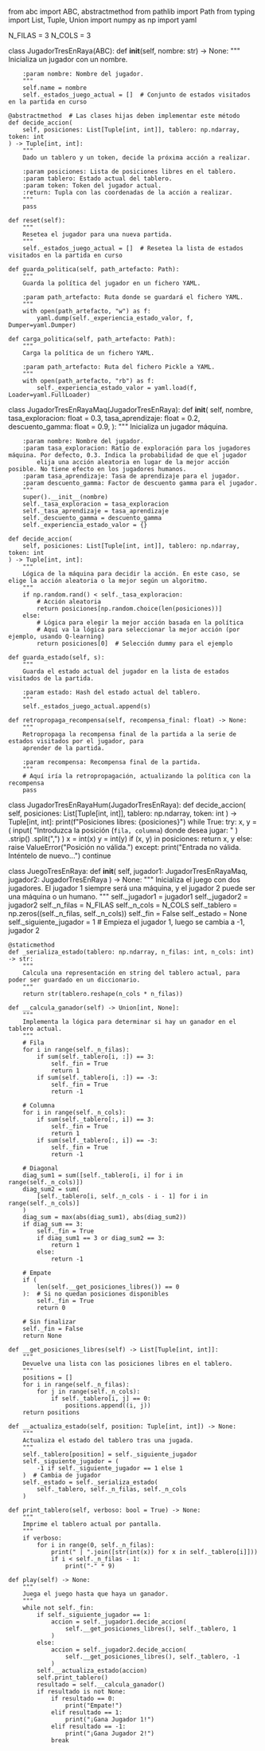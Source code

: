 from abc import ABC, abstractmethod
from pathlib import Path
from typing import List, Tuple, Union
import numpy as np
import yaml

N_FILAS = 3
N_COLS = 3

class JugadorTresEnRaya(ABC):
    def __init__(self, nombre: str) -> None:
        """
        Inicializa un jugador con un nombre.

        :param nombre: Nombre del jugador.
        """
        self.name = nombre
        self._estados_juego_actual = []  # Conjunto de estados visitados en la partida en curso

    @abstractmethod  # Las clases hijas deben implementar este método
    def decide_accion(
        self, posiciones: List[Tuple[int, int]], tablero: np.ndarray, token: int
    ) -> Tuple[int, int]:
        """
        Dado un tablero y un token, decide la próxima acción a realizar.

        :param posiciones: Lista de posiciones libres en el tablero.
        :param tablero: Estado actual del tablero.
        :param token: Token del jugador actual.
        :return: Tupla con las coordenadas de la acción a realizar.
        """
        pass

    def reset(self):
        """
        Resetea el jugador para una nueva partida.
        """
        self._estados_juego_actual = []  # Resetea la lista de estados visitados en la partida en curso

    def guarda_politica(self, path_artefacto: Path):
        """
        Guarda la política del jugador en un fichero YAML.

        :param path_artefacto: Ruta donde se guardará el fichero YAML.
        """
        with open(path_artefacto, "w") as f:
            yaml.dump(self._experiencia_estado_valor, f, Dumper=yaml.Dumper)

    def carga_politica(self, path_artefacto: Path):
        """
        Carga la política de un fichero YAML.

        :param path_artefacto: Ruta del fichero Pickle a YAML.
        """
        with open(path_artefacto, "rb") as f:
            self._experiencia_estado_valor = yaml.load(f, Loader=yaml.FullLoader)


class JugadorTresEnRayaMaq(JugadorTresEnRaya):
    def __init__(
        self,
        nombre,
        tasa_exploracion: float = 0.3,
        tasa_aprendizaje: float = 0.2,
        descuento_gamma: float = 0.9,
    ):
        """
        Inicializa un jugador máquina.

        :param nombre: Nombre del jugador.
        :param tasa_exploracion: Ratio de exploración para los jugadores máquina. Por defecto, 0.3. Indica la probabilidad de que el jugador
            elija una acción aleatoria en lugar de la mejor acción posible. No tiene efecto en los jugadores humanos.
        :param tasa_aprendizaje: Tasa de aprendizaje para el jugador.
        :param descuento_gamma: Factor de descuento gamma para el jugador.
        """
        super().__init__(nombre)
        self._tasa_exploracion = tasa_exploracion
        self._tasa_aprendizaje = tasa_aprendizaje
        self._descuento_gamma = descuento_gamma
        self._experiencia_estado_valor = {}

    def decide_accion(
        self, posiciones: List[Tuple[int, int]], tablero: np.ndarray, token: int
    ) -> Tuple[int, int]:
        """
        Lógica de la máquina para decidir la acción. En este caso, se elige la acción aleatoria o la mejor según un algoritmo.
        """
        if np.random.rand() < self._tasa_exploracion:
            # Acción aleatoria
            return posiciones[np.random.choice(len(posiciones))]
        else:
            # Lógica para elegir la mejor acción basada en la política
            # Aquí va la lógica para seleccionar la mejor acción (por ejemplo, usando Q-learning)
            return posiciones[0]  # Selección dummy para el ejemplo

    def guarda_estado(self, s):
        """
        Guarda el estado actual del jugador en la lista de estados visitados de la partida.

        :param estado: Hash del estado actual del tablero.
        """
        self._estados_juego_actual.append(s)

    def retropropaga_recompensa(self, recompensa_final: float) -> None:
        """
        Retropropaga la recompensa final de la partida a la serie de estados visitados por el jugador, para
        aprender de la partida.

        :param recompensa: Recompensa final de la partida.
        """
        # Aquí iría la retropropagación, actualizando la política con la recompensa
        pass


class JugadorTresEnRayaHum(JugadorTresEnRaya):
    def decide_accion(
        self, posiciones: List[Tuple[int, int]], tablero: np.ndarray, token: int
    ) -> Tuple[int, int]:
        print(f"Posiciones libres: {posiciones}")
        while True:
            try:
                x, y = (
                    input(
                        "Introduzca la posición (`fila, columna`) donde desea jugar: "
                    )
                    .strip()
                    .split(",")
                )
                x = int(x)
                y = int(y)
                if (x, y) in posiciones:
                    return x, y
                else:
                    raise ValueError("Posición no válida.")
            except:
                print("Entrada no válida. Inténtelo de nuevo...")
                continue


class JuegoTresEnRaya:
    def __init__(
        self, jugador1: JugadorTresEnRayaMaq, jugador2: JugadorTresEnRaya
    ) -> None:
        """
        Inicializa el juego con dos jugadores. El jugador 1 siempre será una máquina, y el jugador 2 puede ser
        una máquina o un humano.
        """
        self._jugador1 = jugador1
        self._jugador2 = jugador2
        self._n_filas = N_FILAS
        self._n_cols = N_COLS
        self._tablero = np.zeros((self._n_filas, self._n_cols))
        self._fin = False
        self._estado = None
        self._siguiente_jugador = 1  # Empieza el jugador 1, luego se cambia a -1, jugador 2

    @staticmethod
    def _serializa_estado(tablero: np.ndarray, n_filas: int, n_cols: int) -> str:
        """
        Calcula una representación en string del tablero actual, para poder ser guardado en un diccionario.
        """
        return str(tablero.reshape(n_cols * n_filas))

    def __calcula_ganador(self) -> Union[int, None]:
        """
        Implementa la lógica para determinar si hay un ganador en el tablero actual.
        """
        # Fila
        for i in range(self._n_filas):
            if sum(self._tablero[i, :]) == 3:
                self._fin = True
                return 1
            if sum(self._tablero[i, :]) == -3:
                self._fin = True
                return -1

        # Columna
        for i in range(self._n_cols):
            if sum(self._tablero[:, i]) == 3:
                self._fin = True
                return 1
            if sum(self._tablero[:, i]) == -3:
                self._fin = True
                return -1

        # Diagonal
        diag_sum1 = sum([self._tablero[i, i] for i in range(self._n_cols)])
        diag_sum2 = sum(
            [self._tablero[i, self._n_cols - i - 1] for i in range(self._n_cols)]
        )
        diag_sum = max(abs(diag_sum1), abs(diag_sum2))
        if diag_sum == 3:
            self._fin = True
            if diag_sum1 == 3 or diag_sum2 == 3:
                return 1
            else:
                return -1

        # Empate
        if (
            len(self.__get_posiciones_libres()) == 0
        ):  # Si no quedan posiciones disponibles
            self._fin = True
            return 0

        # Sin finalizar
        self._fin = False
        return None

    def __get_posiciones_libres(self) -> List[Tuple[int, int]]:
        """
        Devuelve una lista con las posiciones libres en el tablero.
        """
        positions = []
        for i in range(self._n_filas):
            for j in range(self._n_cols):
                if self._tablero[i, j] == 0:
                    positions.append((i, j))
        return positions

    def __actualiza_estado(self, position: Tuple[int, int]) -> None:
        """
        Actualiza el estado del tablero tras una jugada.
        """
        self._tablero[position] = self._siguiente_jugador
        self._siguiente_jugador = (
            -1 if self._siguiente_jugador == 1 else 1
        )  # Cambia de jugador
        self._estado = self._serializa_estado(
            self._tablero, self._n_filas, self._n_cols
        )

    def print_tablero(self, verboso: bool = True) -> None:
        """
        Imprime el tablero actual por pantalla.
        """
        if verboso:
            for i in range(0, self._n_filas):
                print(" | ".join([str(int(x)) for x in self._tablero[i]]))
                if i < self._n_filas - 1:
                    print("-" * 9)

    def play(self) -> None:
        """
        Juega el juego hasta que haya un ganador.
        """
        while not self._fin:
            if self._siguiente_jugador == 1:
                accion = self._jugador1.decide_accion(
                    self.__get_posiciones_libres(), self._tablero, 1
                )
            else:
                accion = self._jugador2.decide_accion(
                    self.__get_posiciones_libres(), self._tablero, -1
                )
            self.__actualiza_estado(accion)
            self.print_tablero()
            resultado = self.__calcula_ganador()
            if resultado is not None:
                if resultado == 0:
                    print("Empate!")
                elif resultado == 1:
                    print("¡Gana Jugador 1!")
                elif resultado == -1:
                    print("¡Gana Jugador 2!")
                break

